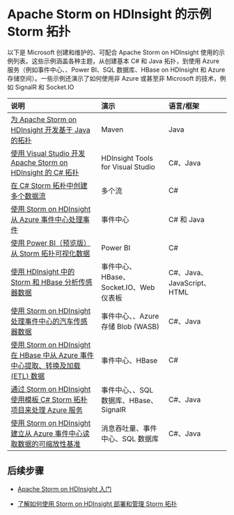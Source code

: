 <properties
 pageTitle="HDInsight 上的示例 Apache Storm 拓扑 | Windows Azure"
 description="使用 Apache Storm on HDInsight 创建和测试的示例 Storm 拓扑列表，包括基本 C# 和 Java 拓扑，以及事件中心的用法。"
 services="hdinsight"
 documentationCenter=""
 authors="Blackmist"
 manager="paulettm"
 editor="cgronlun"/>

<tags
 ms.service="hdinsight"
 ms.date="04/28/2015"
 wacn.date="06/26/2015"/>

# Apache Storm on HDInsight 的示例 Storm 拓扑

以下是 Microsoft 创建和维护的、可配合 Apache Storm on HDInsight 使用的示例列表。这些示例涵盖各种主题，从创建基本 C# 和 Java 拓扑，到使用 Azure 服务（例如事件中心、、Power BI、SQL 数据库、HBase on HDInsight 和 Azure 存储空间）。一些示例还演示了如何使用非 Azure 或甚至非 Microsoft 的技术，例如 SignalR 和 Socket.IO

| 说明 | 演示 | 语言/框架 |
|:--------------------------------------------------------------------------------------------------------|:-----------------------------------------------------|:---------------------------|
| [为 Apache Storm on HDInsight 开发基于 Java 的拓扑][5797064f] | Maven | Java |
| [使用 Visual Studio 开发 Apache Storm on HDInsight 的 C# 拓扑][16fce2d1] | HDInsight Tools for Visual Studio | C#、Java |
| [在 C# Storm 拓朴中创建多个数据流][ec5a4064] | 多个流 | C#
| [使用 Storm on HDInsight 从 Azure 事件中心处理事件][844d1d81] | 事件中心 | C# 和 Java |
| [使用 Power BI（预览版）从 Storm 拓扑可视化数据][94d15238] | Power BI | C# |
| [使用 HDInsight 中的 Storm 和 HBase 分析传感器数据][ab894747] | 事件中心、HBase、Socket.IO、Web 仪表板 | C#、Java、JavaScript、HTML |
| [使用 Storm on HDInsight 处理事件中心的汽车传感器数据][246ee964] | 事件中心、、Azure 存储 Blob (WASB) | C#、Java |
| [使用 Storm on HDInsight 在 HBase 中从 Azure 事件中心提取、转换及加载 (ETL) 数据][b4b68194] | 事件中心、HBase | C# |
| [通过 Storm on HDInsight 使用模板 C# Storm 拓朴项目来处理 Azure 服务][ce0c02a2] | 事件中心、、SQL 数据库、HBase、SignalR | C#、Java |
| [使用 Storm on HDInsight 建立从 Azure 事件中心读取数据的可缩放性基准][d6c540e3] | 消息吞吐量、事件中心、SQL 数据库 | C#、Java |

## 后续步骤

* [Apache Storm on HDInsight 入门][2b8c3488]

* [了解如何使用 Storm on HDInsight 部署和管理 Storm 拓扑][6eb0d3b8]

  [2b8c3488]: hdinsight-storm-getting-started "了解如何创建 Storm on HDInsight 群集，以及如何使用 Storm 仪表板来部署示例拓扑。"
  [6eb0d3b8]: hdinsight-storm-deploy-monitor-topology "了解如何使用基于 Web 的 Storm 仪表板和 Storm UI 或 HDInsight Tools for Visual Studio 来部署和管理拓扑。"
  [16fce2d1]: hdinsight-storm-develop-csharp-visual-studio-topology "了解如何使用 HDInsight Tools for Visual Studio 创建 C# Storm 拓扑。"
  [5797064f]: hdinsight-storm-develop-java-topology "了解如何通过创建一个基本的单词计数拓扑，使用 Maven 以 Java 语言创建 Storm 拓扑。"
  [94d15238]: hdinsight-storm-power-bi-topology "演示如何从 C# 拓扑将数据写入 Power BI，然后基于这些数据创建图表和仪表板。"
  [ec5a4064]: https://github.com/Blackmist/csharp-storm-example "演示一个执行单词计数的基本 Storm 拓扑（以 C# 实现）。此外，还演示如何在一个 C# 拓扑中创建多个数据流。"
  [844d1d81]: hdinsight-storm-develop-csharp-event-hub-topology "了解如何使用 Storm on HDInsight 从 Azure 事件中心读取和写入数据。"
  [ab894747]: hdinsight-storm-sensor-data-analysis "了解如何使用 Apache Storm on HDInsight 处理来自 Azure 事件中心的传感器数据，使用 D3.js 可视化这些数据，然后（可选）将数据存储到 HBase。"
  [3c86c7c8]: hdinsight-storm-twitter-trending "了解如何使用 Trident 创建一个 Storm 拓扑，用于确定 Twitter 上的流行主题（基于哈希标记）。"
  [246ee964]: hdinsight-storm-iot-eventhub- "了解如何使用 Storm 拓扑从 Azure 事件中心读取消息，从  读取数据参考文档，并将数据保存到 Azure 存储空间。"
  [d6c540e3]: https://github.com/hdinsight/hdinsight-storm-examples/blob/master/EventCountExample "用于演示使用 Apache Storm on HDInsight 从 Azure 事件中心读取数据以及将数据存储到 SQL 数据库 时的吞吐量的多个拓扑。"
  [b4b68194]: https://github.com/hdinsight/hdinsight-storm-examples/blob/master/RealTimeETLExample "了解如何从 Azure 事件中心读取数据，聚合并转换数据，然后将数据存储到 HBase on HDInsight。"
  [ce0c02a2]: https://github.com/hdinsight/hdinsight-storm-examples/tree/master/templates/HDInsightStormExamples "此项目包含用来与各种 Azure 服务（例如事件中心、 和 SQL 数据库）进行交互的 spout、bolt 和拓扑的模板。"

<!---HONumber=61-->